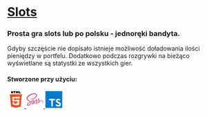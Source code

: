 # [Slots]

### Prosta gra slots lub po polsku - jednoręki bandyta.
Gdyby szczęście nie dopisało istnieje możliwość doładowania ilości pieniędzy w portfelu. Dodatkowo podczas rozgrywki na bieżąco wyświetlane są statystki ze wszystkich gier.

<h4>Stworzone przy użyciu: </h4>
<p align="left">
<a href="https://www.w3.org/html/" target="_blank" rel="noreferrer"> <img src="https://raw.githubusercontent.com/devicons/devicon/master/icons/html5/html5-original-wordmark.svg" alt="html5" width="40" height="40"/> </a>
<a href="https://sass-lang.com" target="_blank" rel="noreferrer"> <img src="https://raw.githubusercontent.com/devicons/devicon/master/icons/sass/sass-original.svg" alt="sass" width="40" height="40"/> </a> 
<a href="https://www.typescriptlang.org/" target="_blank" rel="noreferrer"> <img src="https://raw.githubusercontent.com/devicons/devicon/master/icons/typescript/typescript-original.svg" alt="typescript" width="40" height="40"/> </a> 
</p>

[Slots]: <https://slots-online.netlify.app/>
